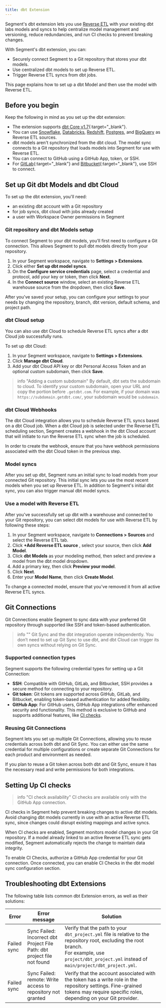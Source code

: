 ```yaml
---
title: dbt Extension
---
```


Segment's dbt extension lets you use [Reverse ETL](/docs/connections/reverse-etl/) with your existing dbt labs models and syncs to help centralize model management and versioning, reduce redundancies, and run CI checks to prevent breaking changes.

With Segment's dbt extension, you can:

- Securely connect Segment to a Git repository that stores your dbt models.
- Use centralized dbt models to set up Reverse ETL.
- Trigger Reverse ETL syncs from dbt jobs.

This page explains how to set up a dbt Model and then use the model with Reverse ETL.

## Before you begin

Keep the following in mind as you set up the dbt extension:

- The extension supports [dbt Core v1.7](https://docs.getdbt.com/docs/dbt-versions/core-upgrade/upgrading-to-v1.7){:target="_blank"}.
- You can use [Snowflake](/docs/connections/reverse-etl/reverse-etl-source-setup-guides/snowflake-setup/), [Databricks](/docs/connections/reverse-etl/reverse-etl-source-setup-guides/databricks-setup/), [Redshift](/docs/connections/reverse-etl/reverse-etl-source-setup-guides/redshift-setup/), [Postgres](/docs/connections/reverse-etl/reverse-etl-source-setup-guides/postgres-setup/), and [BigQuery](/docs/connections/reverse-etl/reverse-etl-source-setup-guides/bigquery-setup/) as Reverse ETL sources.
- dbt models aren't synchronized from the dbt cloud. The model sync connects to a Git repository that loads models into Segment for use with Reverse ETL.
- You can connect to GitHub using a GitHub App, token, or SSH.
- For [GitLab](https://docs.gitlab.com/ee/user/ssh.html){:target="_blank"} and [Bitbucket](https://support.atlassian.com/bitbucket-cloud/docs/configure-ssh-and-two-step-verification/){:target="_blank"}, use SSH to connect.

## Set up Git dbt Models and dbt Cloud

To set up the dbt extension, you'll need:

- an existing dbt account with a Git repository
- for job syncs, dbt cloud with jobs already created
- a user with Workspace Owner permissions in Segment

### Git repository and dbt Models setup

To connect Segment to your dbt models, you’ll first need to configure a Git connection. This allows Segment to pull dbt models directly from your repository.

1. In your Segment workspace, navigate to **Settings > Extensions**.
2. Click either **Set up dbt model syncs**.
3. On the **Configure service credentials** page, select a credential and protocol, add your key or token, then click **Next**.
4. In the **Connect source** window, select an existing Reverse ETL warehouse source from the dropdown, then click **Save**.

After you've saved your setup, you can configure your settings to your needs by changing the repository, branch, dbt version, default schema, and project path.

### dbt Cloud setup

You can also use dbt Cloud to schedule Reverse ETL syncs after a dbt Cloud job successfully runs. 

To set up dbt Cloud:

1. In your Segment workspace, navigate to **Settings > Extensions**.
2. Click **Manage dbt Cloud**.
3. Add your dbt Cloud API key or dbt Personal Access Token and an optional custom subdomain, then click **Save**. 

> info "Adding a custom subdomain"
> By default, dbt sets the subdomain to cloud. To identify your custom subdomain, open your URL and copy the portion before `.getdbt.com`. For example, if your domain was `https://subdomain.getdbt.com/`, your subdomain would be `subdomain`.

### dbt Cloud Webhooks
The dbt Cloud integration allows you to schedule Reverse ETL syncs based on a dbt Cloud job.  When a dbt Cloud job is selected under the Reverse ETL scheduling section, Segment creates a webhook in the dbt Cloud account that will initiate to run the Reverse ETL sync when the job is scheduled.

In order to create the webhook, ensure that you have webhook permissions associated with the dbt Cloud token in the previous step.

### Model syncs

After you set up dbt, Segment runs an initial sync to load models from your connected Git repository. This initial sync lets you use the most recent models when you set up Reverse ETL. In addition to Segment's initial dbt sync, you can also trigger manual dbt model syncs.

### Use a model with Reverse ETL

After you've successfully set up dbt with a warehouse and connected to your Git repository, you can select dbt models for use with Reverse ETL by following these steps:

1. In your Segment workspace, navigate to **Connections > Sources** and select the Reverse ETL tab. 
2. Click **+Add Reverse ETL source** , select your source, then click **Add Model**.
3. Click **dbt Models** as your modeling method, then select and preview a model from the dbt model dropdown.
4. Add a primary key, then click **Preview your model**. 
5. Click **Next**.
6. Enter your **Model Name**, then click **Create Model**.

To change a connected model, ensure that you've removed it from all active Reverse ETL syncs.

## Git Connections

Git Connections enable Segment to sync data with your preferred Git repository through supported like SSH and token-based authentication.

> info ""
> Git Sync and the dbt integration operate independently. You don’t need to set up Git Sync to use dbt, and dbt Cloud can trigger its own syncs without relying on Git Sync.

### Supported connection types

Segment supports the following credential types for setting up a Git Connection:

- **SSH**: Compatible with GitHub, GitLab, and Bitbucket, SSH provides a secure method for connecting to your repository.
- **Git token**: Git tokens are supported across GitHub, GitLab, and Bitbucket, enabling token-based authentication for added flexibility.
- **GitHub App**: For GitHub users, GitHub App integrations offer enhanced security and functionality. This method is exclusive to GitHub and supports additional features, like [CI checks](#setting-up-ci-checks).

### Reusing Git Connections

Segment lets you set up multiple Git Connections, allowing you to reuse credentials across both dbt and Git Sync. You can either use the same credential for multiple configurations or create separate Git Connections for each product and environment as needed.

If you plan to reuse a Git token across both dbt and Git Sync, ensure it has the necessary read and write permissions for both integrations.

## Setting Up CI checks

> info "CI check availability"
> CI checks are available only with the GitHub App connection.

CI checks in Segment help prevent breaking changes to active dbt models. Avoid changing dbt models currently in use with an active Reverse ETL sync, since changes could disrupt existing mappings and active syncs.

When CI checks are enabled, Segment monitors model changes in your Git repository. If a model already linked to an active Reverse ETL sync gets modified, Segment automatically rejects the change to maintain data integrity.

To enable CI Checks, authorize a GitHub App credential for your Git connection. Once connected, you can enable CI Checks in the dbt model sync configuration section.

## Troubleshooting dbt Extensions

The following table lists common dbt Extension errors, as well as their solutions:

| Error       | Error message                                                            | Solution                                                                                                                                                                                                      |
| ----------- | ------------------------------------------------------------------------ | ------------------------------------------------------------------------------------------------------------------------------------------------------------------------------------------------------------- |
| Failed sync | Sync Failed: Incorrect dbt Project File Path: dbt project file not found | Verify that the path to your `dbt_project.yml` file is relative to the repository root, excluding the root branch. <br> For example, use `project/dbt_project.yml` instead of `main/project/dbt_project.yml`. |
| Failed sync | Sync Failed: remote: Write access to repository not granted              | Verify that the account associated with the token has a write role in the repository settings. Fine-grained tokens may require specific roles, depending on your Git provider.                                |
